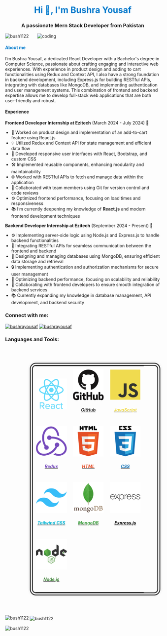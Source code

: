 <h1 align="center" style=" color: #007acc;">Hi 👋, I'm Bushra Yousaf</h1>
<h3 align="center">A passionate Mern Stack Developer  from Pakistan</h3>
<img align="right" alt="coding" width="400" src="https://static.wixstatic.com/media/b313a9_89ebec0c5f384c65a9551f0c1ec18ca9~mv2.gif" >

<p align="left"> <img src="https://komarev.com/ghpvc/?username=bush1122&label=Profile%20views&color=0e75b6&style=flat" alt="bush1122" /> </p>

<h4 style="color: #007acc;">
  About <span style="color:  #007acc;">me</span>
</h4>
<p>I’m Bushra Yousaf, a dedicated React Developer with a Bachelor's degree in Computer Science, passionate about crafting engaging and interactive web experiences. With experience in product design and adding to cart functionalities using Redux and Context API, I also have a strong foundation in backend development, including Express.js for building RESTful APIs, integrating with databases like MongoDB, and implementing authentication and user management systems. This combination of frontend and backend expertise allows me to develop full-stack web applications that are both user-friendly and robust.</p>

<h4>Experience</h4>
<p><strong>Frontend Developer Internship at Ezitech</strong> (March 2024 - July 2024) 🏢</p>
<ul style="padding-left: 20px;">
    <li>🚀 Worked on product design and implementation of an add-to-cart feature using React.js</li>
    <li>💡 Utilized Redux and Context API for state management and efficient data flow</li>
    <li>🎨 Developed responsive user interfaces with React, Bootstrap, and custom CSS</li>
    <li>🛠️ Implemented reusable components, enhancing modularity and maintainability</li>
    <li>🌐 Worked with RESTful APIs to fetch and manage data within the application</li>
    <li>🤝 Collaborated with team members using Git for version control and code reviews</li>
    <li>⚙️ Optimized frontend performance, focusing on load times and responsiveness</li>
    <li>📚 I’m currently deepening my knowledge of <strong>React.js</strong> and modern frontend development techniques</li>
</ul>




<p><strong>Backend Developer Internship at Ezitech</strong> (September 2024 - Present) 🏢</p>
<ul style="padding-left: 20px;">
    <li>⚙️ Implementing server-side logic using Node.js and Express.js to handle backend functionalities</li>
    <li>🔗 Integrating RESTful APIs for seamless communication between the frontend and backend</li>
    <li>💾 Designing and managing databases using MongoDB, ensuring efficient data storage and retrieval</li>
    <li>🔒 Implementing authentication and authorization mechanisms for secure user management</li>
    <li>🚀 Optimizing backend performance, focusing on scalability and reliability</li>
    <li>🤝 Collaborating with frontend developers to ensure smooth integration of backend services</li>
    <li>📚 Currently expanding my knowledge in database management, API development, and backend security</li>
</ul>

<h3 align="left">Connect with me:</h3>
<p align="left">
<a href="https://www.linkedin.com/in/bushra-yousaf-9b6675240" target="_blank"><img align="center" src="https://raw.githubusercontent.com/rahuldkjain/github-profile-readme-generator/master/src/images/icons/Social/linked-in-alt.svg" alt="bushrayousaf" height="30" width="40" /></a>
<a href="https://www.facebook.com/ahnhi.malik/" target="_blank"><img align="center" src="https://raw.githubusercontent.com/rahuldkjain/github-profile-readme-generator/master/src/images/icons/Social/facebook.svg" alt="bushrayousaf" height="30" width="40" /></a>
</p>

<h3 align="left">Languages and Tools:</h3>

<div style="text-align: center; padding: 40px;">
    <table style="border: 10px double #333; border-radius: 20px; box-shadow: 0 0 10px rgba(0, 0, 0, 0.1); margin: 10px 40px;">
        <tr>
            <td style="padding: 10px; text-align: center;">
                <a href="https://reactjs.org/" target="_blank">
                    <img src="https://raw.githubusercontent.com/devicons/devicon/master/icons/react/react-original-wordmark.svg" alt="react" width="100" height="100"/>
                </a>
            </td>
            <td style="padding: 10px; text-align: center;">
                <a href="https://github.com/" target="_blank">
                    <img src="https://raw.githubusercontent.com/devicons/devicon/master/icons/github/github-original-wordmark.svg" alt="github" width="100" height="100"/>
                    <h5 style="color: #333;">GitHub</h5>
                </a>
            </td>
            <td style="padding: 10px; text-align: center;">
                <a href="https://developer.mozilla.org/en-US/docs/Web/JavaScript" target="_blank">
                    <img src="https://raw.githubusercontent.com/devicons/devicon/master/icons/javascript/javascript-original.svg" alt="javascript" width="100" height="100"/>
                    <h5 style="color: #F0DB4F;">JavaScript</h5>
                </a>
            </td>
        </tr>
        <tr>
            <td style="padding: 10px; text-align: center;">
                <a href="https://redux.js.org/" target="_blank">
                    <img src="https://raw.githubusercontent.com/devicons/devicon/master/icons/redux/redux-original.svg" alt="redux" width="100" height="100"/>
                    <h5 style="color: #764ABC;">Redux</h5>
                </a>
            </td>
            <td style="padding: 10px; text-align: center;">
                <a href="https://developer.mozilla.org/en-US/docs/Web/HTML" target="_blank">
                    <img src="https://raw.githubusercontent.com/devicons/devicon/master/icons/html5/html5-original-wordmark.svg" alt="html5" width="100" height="100"/>
                    <h5 style="color: #E34C26;">HTML</h5>
                </a>
            </td>
            <td style="padding: 10px; text-align: center;">
                <a href="https://developer.mozilla.org/en-US/docs/Web/CSS" target="_blank">
                    <img src="https://raw.githubusercontent.com/devicons/devicon/master/icons/css3/css3-original-wordmark.svg" alt="css3" width="100" height="100"/>
                    <h5 style="color: #1572B6;">CSS</h5>
                </a>
            </td>
        </tr>
        <tr>
            <td style="padding: 10px; text-align: center;">
                <a href="https://tailwindcss.com/" target="_blank">
                    <img src="https://raw.githubusercontent.com/devicons/devicon/master/icons/tailwindcss/tailwindcss-plain.svg" alt="tailwindcss" width="100" height="100"/>
                    <h5 style="color: #06B6D4;">Tailwind CSS</h5>
                </a>
            </td>
            <td style="padding: 10px; text-align: center;">
                <a href="https://www.mongodb.com/" target="_blank">
                    <img src="https://raw.githubusercontent.com/devicons/devicon/master/icons/mongodb/mongodb-original-wordmark.svg" alt="mongodb" width="100" height="100"/>
                    <h5 style="color: #47A248;">MongoDB</h5>
                </a>
            </td>
            <td style="padding: 10px; text-align: center;">
                <a href="https://expressjs.com/" target="_blank">
                    <img src="https://raw.githubusercontent.com/devicons/devicon/master/icons/express/express-original-wordmark.svg" alt="express" width="100" height="100"/>
                    <h5 style="color: #000;">Express.js</h5>
                </a>
            </td>
        </tr>
        <tr>
            <td style="padding: 10px; text-align: center;">
                <a href="https://nodejs.org/" target="_blank">
                    <img src="https://raw.githubusercontent.com/devicons/devicon/master/icons/nodejs/nodejs-original-wordmark.svg" alt="nodejs" width="100" height="100"/>
                    <h5 style="color: #43853D;">Node.js</h5>
                </a>
            </td>
        </tr>
    </table>
</div>



<p><img align="left" src="https://github-readme-stats.vercel.app/api/top-langs?username=bush1122&show_icons=true&locale=en&layout=compact" alt="bush1122" /></p>

<p>&nbsp;<img align="center" src="https://github-readme-stats.vercel.app/api?username=bush1122&show_icons=true&locale=en" alt="bush1122" /></p>

<p><img align="center" src="https://github-readme-streak-stats.herokuapp.com/?user=bush1122&" alt="bush1122" /></p>

